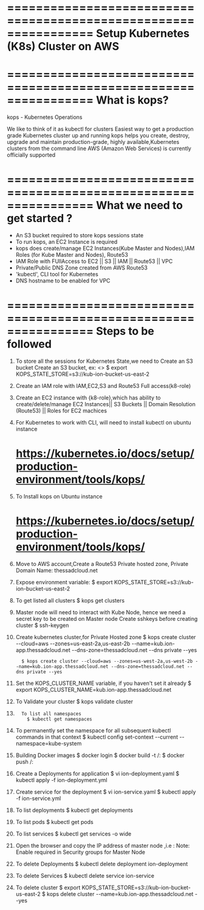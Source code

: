 ================================================================
Setup Kubernetes (K8s) Cluster on AWS
================================================================

================================================================
What is kops?
================================================================
kops - Kubernetes Operations

We like to think of it as kubectl for clusters
Easiest way to get a production grade Kubernetes cluster up and running
kops helps you create, destroy, upgrade and maintain production-grade, highly available,Kubernetes clusters from the command line
AWS (Amazon Web Services) is currently officially supported

================================================================
What we need to get started ?
================================================================
 - An S3 bucket required to store kops sessions state
 - To run kops, an EC2 Instance is required
 - kops does create/manage EC2 Instances(Kube Master and Nodes),IAM Roles (for Kube Master and Nodes), Route53
 - IAM Role with FUllAccess to EC2 || S3 || IAM || Route53 || VPC
 - Private/Public DNS Zone created from AWS Route53
 - 'kubectl', CLI tool for Kubernetes
 - DNS hostname to be enabled for VPC

================================================================
Steps to be followed
================================================================

1.    To store all the sessions for Kubernetes State,we need to Create an S3 bucket
      Create an S3 bucket, ex: <<kub-ion-bucket-us-east-2>>
            $ export KOPS_STATE_STORE=s3://kub-ion-bucket-us-east-2

2.    Create an IAM role with IAM,EC2,S3 and Route53 Full access(k8-role)

3.    Create an EC2 instance with {k8-role},which has ability to create/delete/manage
      EC2 Instances|| S3 Buckets || Domain Resolution (Route53) || Roles for EC2 machices

4.    For Kubernetes to work with CLI, will need to install kubectl on ubuntu instance
      # https://kubernetes.io/docs/setup/production-environment/tools/kops/

5.    To Install kops on Ubuntu instance
      # https://kubernetes.io/docs/setup/production-environment/tools/kops/

6.    Move to AWS account,Create a Route53 Private hosted zone,
      Private Domain Name: thessadcloud.net

7.    Expose environment variable:
            $ export KOPS_STATE_STORE=s3://kub-ion-bucket-us-east-2

8.    To get listed all clusters
            $ kops get clusters

9.   Master node will need to interact with Kube Node, hence we need a secret key to be created on Master node
     Create sshkeys before creating cluster
          $ ssh-keygen

10.   Create kubernetes cluster,for Private Hosted zone
            $ kops create cluster --cloud=aws --zones=us-east-2a,us-east-2b --name=kub.ion-app.thessadcloud.net
            --dns-zone=thessadcloud.net --dns private --yes

            $ kops create cluster --cloud=aws --zones=us-west-2a,us-west-2b --name=kub.ion-app.thessadcloud.net --dns-zone=thessadcloud.net --dns private --yes

11.    Set the KOPS_CLUSTER_NAME variable, if you haven't set it already
            $ export KOPS_CLUSTER_NAME=kub.ion-app.thessadcloud.net

12.    To Validate your cluster
            $ kops validate cluster   

13.       To list all namespaces
            $ kubectl get namespaces

14.   To permanently set the namespace for all subsequent kubectl commands in that context
            $ kubectl config set-context --current --namespace=kube-system

15.   Building Docker images
            $ docker login
            $ docker build -t <docker-id>/<name-of-the-repo>:<version>
            $ docker push <docker-id>/<name-of-the-repo>:<version>

16.   Create a Deployments for application
            $ vi ion-deployment.yaml
            $ kubectl apply -f ion-deployment.yml

17.   Create service for the deployment
            $ vi ion-service.yaml
            $ kubectl apply -f ion-service.yml

18.   To list deployments
            $ kubectl get deployments

19.   To list pods
            $ kubectl get pods

20.   To list services
            $ kubectl get services -o wide

21.   Open the browser and copy the IP address of master node  ,i.e  <master-node-ip>:<port-num>
      Note: Enable required <port-num> in Security groups for Master Node

22. To delete Deployments
            $ kubectl delete deployment ion-deployment

23. To delete Services
            $ kubectl delete service ion-service

24. To delete cluster
 	          $ export KOPS_STATE_STORE=s3://kub-ion-bucket-us-east-2
            $ kops delete cluster --name=kub.ion-app.thessadcloud.net --yes

